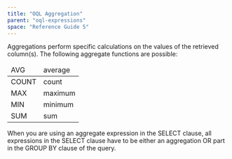 ```yaml
---
title: "OQL Aggregation"
parent: "oql-expressions"
space: "Reference Guide 5"
---
```



Aggregations perform specific calculations on the values of the retrieved column(s). The following aggregate functions are possible:

<table><thead><tr><td class="confluenceTd">AVG</td><td class="confluenceTd">average</td></tr></thead><tbody><tr><td class="confluenceTd">COUNT</td><td class="confluenceTd">count</td></tr><tr><td class="confluenceTd">MAX</td><td class="confluenceTd">maximum</td></tr><tr><td class="confluenceTd">MIN</td><td class="confluenceTd">minimum</td></tr><tr><td class="confluenceTd">SUM</td><td class="confluenceTd">sum</td></tr></tbody></table>

When you are using an aggregate expression in the SELECT clause, all expressions in the SELECT clause have to be either an aggregation OR part in the GROUP BY clause of the query.
